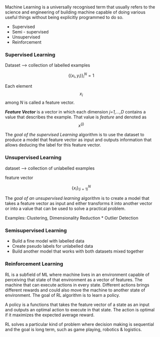 Machine Learning is a universally recognised term that usually refers to the science and engineering of building machine
capable of doing various useful things without being explicitly programmed to do so.

- Supervised
- Semi - supervised
- Unsupervised
- Reinforcement

### Supervised Learning

Dataset --> collection of labelled examples

$$
\{ (x_i,y_i) \} ^N_i=1
$$

Each element $$ x_i $$ among *N* is called a feature vector.

***Feature Vector*** is a vector in which each dimension *j=1,...,D* contains a value that describes the example.
That value is *feature* and denoted as $$ x^(j) $$

The *goal of the supervised Learning* algorithm is to use the dataset to produce a model that feature vector as input and outputs information that allows deducing the label for this feature vector.


### Unsupervised Learning

dataset --> collection of unlabelled examples

feature vector

$$
\{x_i\}^N_(i=1)
$$

The *goal of an unsupervised learning* algorithm is to create a model that takes a feature vector as input and either transforms it into another vector or into a value that can be used to solve a practical problem.

Examples: Clustering, Dimensionality Reduction * Outlier Detection

### Semisupervised Learning

- Build a fine model with labelled data
- Create pseudo labels for unlabelled data
- Build another model that works with both datasets mixed together

### Reinforcement Learning

RL is a subfield of ML where machine lives in an environment capable of perceiving that state of that environment as a vector of features.
The machine that can execute actions in every state.
Different actions brings different rewards and could also move the machine to another state of environment.
The goal of RL algorithm is to learn a policy.

A policy is a functions that takes the feature vector of a state as an input and outputs an optimal action to execute in that state.
The action is optimal if it maximizes the expected average reward.

RL solves a particular kind of problem where decision making is sequential and the goal is long term, such as game playing, robotics & logistics.




